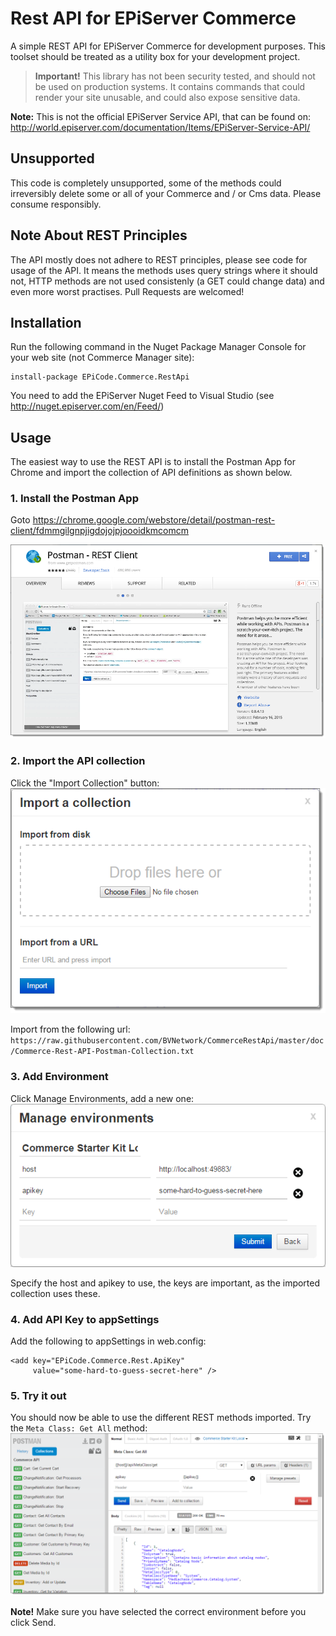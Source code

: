 # Rest API for EPiServer Commerce #
A simple REST API for EPiServer Commerce for development purposes. This toolset should be treated as a utility box for your development project. 

> **Important!**  This library has not been security tested, and should not be used on production systems. It contains commands that could render your site unusable, and could also expose sensitive data.

**Note:** This is not the official EPiServer Service API, that can be found on: http://world.episerver.com/documentation/Items/EPiServer-Service-API/ 

## Unsupported ##
This code is completely unsupported, some of the methods could irreversibly delete some or all of your Commerce and / or Cms data. Please consume responsibly.

## Note About REST Principles ##
The API mostly does not adhere to REST principles, please see code for usage of the API. It means the methods uses query strings where it should not, HTTP methods are not used consistenly (a GET could change data) and even more worst practises. Pull Requests are welcomed!

## Installation ##
Run the following command in the Nuget Package Manager Console for your web site (not Commerce Manager site):
```
install-package EPiCode.Commerce.RestApi
```
You need to add the EPiServer Nuget Feed to Visual Studio (see http://nuget.episerver.com/en/Feed/)

## Usage ##
The easiest way to use the REST API is to install the Postman App for Chrome and import the collection of API definitions as shown below.

### 1. Install the Postman App ###
Goto https://chrome.google.com/webstore/detail/postman-rest-client/fdmmgilgnpjigdojojpjoooidkmcomcm

![](https://raw.githubusercontent.com/BVNetwork/CommerceRestApi/master/doc/images/postman-install-app.png)

### 2. Import the API collection ###
Click the "Import Collection" button: 
![](https://raw.githubusercontent.com/BVNetwork/CommerceRestApi/master/doc/images/postman-import-collection.png)

Import from the following url:
`https://raw.githubusercontent.com/BVNetwork/CommerceRestApi/master/doc/Commerce-Rest-API-Postman-Collection.txt`
 
### 3. Add Environment ###
Click Manage Environments, add a new one: 
![](https://raw.githubusercontent.com/BVNetwork/CommerceRestApi/master/doc/images/postman-manage-environment.png)

Specify the host and apikey to use, the keys are important, as the imported collection uses these.

### 4. Add API Key to appSettings ###
Add the following to appSettings in web.config: 
``` 
<add key="EPiCode.Commerce.Rest.ApiKey"
     value="some-hard-to-guess-secret-here" />
```

### 5. Try it out ###
You should now be able to use the different REST methods imported. Try the `Meta Class: Get All` method:
![](https://raw.githubusercontent.com/BVNetwork/CommerceRestApi/master/doc/images/postman-call-method.png)

**Note!** Make sure you have selected the correct environment before you click Send.